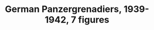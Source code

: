 ---
layout: product
title: "German Panzergrenadiers, 1939-1942, 7 figures "
price: "950" 
desc: "1/35 Figura"
img_path: "/assets/img/MBLTD3518.webp"
brand: "MasterBox"
available: false
special_offer: false
new: false
soon: false
cat: "010000"
subcat: "015300"
subsubcat: "0N/A"
sifra: "MBLTD3518"
popular: false
spec: false
---